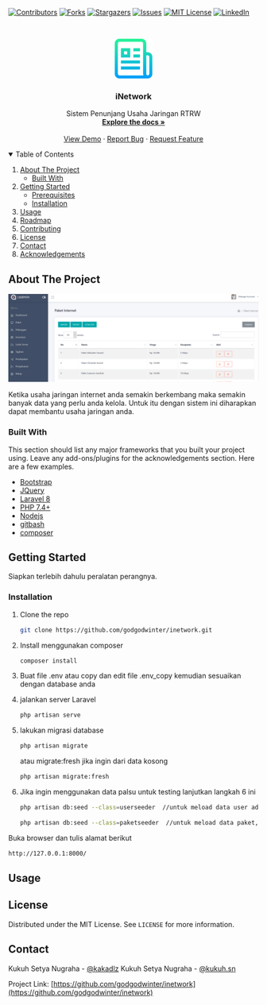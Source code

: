 <!--
*** Thanks for checking out the Best-README-Template. If you have a suggestion
*** that would make this better, please fork the repo and create a pull request
*** or simply open an issue with the tag "enhancement".
*** Thanks again! Now go create something AMAZING! :D
-->



<!-- PROJECT SHIELDS -->
<!--
*** I'm using markdown "reference style" links for readability.
*** Reference links are enclosed in brackets [ ] instead of parentheses ( ).
*** See the bottom of this document for the declaration of the reference variables
*** for contributors-url, forks-url, etc. This is an optional, concise syntax you may use.
*** https://www.markdownguide.org/basic-syntax/#reference-style-links
-->
[![Contributors][contributors-shield]][contributors-url]
[![Forks][forks-shield]][forks-url]
[![Stargazers][stars-shield]][stars-url]
[![Issues][issues-shield]][issues-url]
[![MIT License][license-shield]][license-url]
[![LinkedIn][linkedin-shield]][linkedin-url]



<!-- PROJECT LOGO -->
<br />
<p align="center">
  <a href="https://github.com/othneildrew/Best-README-Template">
    <img src="images/logo.png" alt="Logo" width="80" height="80">
  </a>

  <h3 align="center">iNetwork</h3>

  <p align="center">
    Sistem Penunjang Usaha Jaringan RTRW
    <br />
    <a href="https://github.com/godgodwinter/inetwork"><strong>Explore the docs »</strong></a>
    <br />
    <br />
    <a href="https://github.com/godgodwinter/inetwork">View Demo</a>
    ·
    <a href="https://twitter.com/kakadlz">Report Bug</a>
    ·
    <a href="https://twitter.com/kakadlz">Request Feature</a>
  </p>
</p>



<!-- TABLE OF CONTENTS -->
<details open="open">
  <summary>Table of Contents</summary>
  <ol>
    <li>
      <a href="#about-the-project">About The Project</a>
      <ul>
        <li><a href="#built-with">Built With</a></li>
      </ul>
    </li>
    <li>
      <a href="#getting-started">Getting Started</a>
      <ul>
        <li><a href="#prerequisites">Prerequisites</a></li>
        <li><a href="#installation">Installation</a></li>
      </ul>
    </li>
    <li><a href="#usage">Usage</a></li>
    <li><a href="#roadmap">Roadmap</a></li>
    <li><a href="#contributing">Contributing</a></li>
    <li><a href="#license">License</a></li>
    <li><a href="#contact">Contact</a></li>
    <li><a href="#acknowledgements">Acknowledgements</a></li>
  </ol>
</details>



<!-- ABOUT THE PROJECT -->
## About The Project

[![Product Name Screen Shot][product-screenshot]](https://example.com)

Ketika usaha jaringan internet anda semakin berkembang maka semakin banyak data yang perlu anda kelola. Untuk itu dengan sistem ini diharapkan dapat membantu usaha jaringan anda.

### Built With

This section should list any major frameworks that you built your project using. Leave any add-ons/plugins for the acknowledgements section. Here are a few examples.
* [Bootstrap](https://getbootstrap.com)
* [JQuery](https://jquery.com)
* [Laravel 8](https://laravel.com)
* [PHP 7.4+](https://php.net)
* [Nodejs](https://node.js)
* [gitbash](https://git-scm.com/downloads)
* [composer](https://getcomposer.org/)



<!-- GETTING STARTED -->
## Getting Started

Siapkan terlebih dahulu peralatan perangnya.

<!-- ### Prerequisites

This is an example of how to list things you need to use the software and how to install them.
* npm
  ```sh
  npm install npm@latest -g
  ``` -->

### Installation

<!-- 1. Get a free API Key at [https://example.com](https://example.com) -->
1. Clone the repo
   ```sh
   git clone https://github.com/godgodwinter/inetwork.git
   ```
2. Install menggunakan composer
   ```sh
   composer install
   ```
3. Buat file .env atau copy dan edit file .env_copy kemudian sesuaikan dengan database anda

4. jalankan server Laravel
   ```sh
   php artisan serve
   ```
5. lakukan migrasi database
   ```sh
   php artisan migrate
   ```
   atau migrate:fresh jika ingin dari data kosong
   ```sh
   php artisan migrate:fresh
   ```
6. Jika ingin menggunakan data palsu untuk testing lanjutkan langkah 6 ini
   ```sh
   php artisan db:seed --class=userseeder  //untuk meload data user admin@gmail.com pass 12345678
   ```

   ```sh
   php artisan db:seed --class=paketseeder  //untuk meload data paket, jenis alat, jenis pendapatan , jenis pengeluaran dll
   ```
   

Buka browser dan tulis alamat berikut
   
   ```sh
   http://127.0.0.1:8000/
   ```

<!-- USAGE EXAMPLES -->
## Usage



<!-- LICENSE -->
## License

Distributed under the MIT License. See `LICENSE` for more information.



<!-- CONTACT -->
## Contact

Kukuh Setya Nugraha - [@kakadlz](https://twitter.com/kakadlz) 
Kukuh Setya Nugraha - [@kukuh.sn](https://www.instagram.com/kukuh.sn/) 

Project Link: [https://github.com/godgodwinter/inetwork](https://github.com/godgodwinter/inetwork)






<!-- MARKDOWN LINKS & IMAGES -->
<!-- https://www.markdownguide.org/basic-syntax/#reference-style-links -->
[contributors-shield]: https://img.shields.io/github/contributors/godgodwinter/inetwork.svg?style=for-the-badge
[contributors-url]: https://github.com/godgodwinter/inetwork/graphs/contributors
[forks-shield]: https://img.shields.io/github/forks/godgodwinter/inetwork.svg?style=for-the-badge
[forks-url]: https://github.com/godgodwinter/inetwork/network/members
[stars-shield]: https://img.shields.io/github/stars/godgodwinter/inetwork.svg?style=for-the-badge
[stars-url]: https://github.com/godgodwinter/inetwork/stargazers
[issues-shield]: https://img.shields.io/github/issues/godgodwinter/inetwork.svg?style=for-the-badge
[issues-url]: https://github.com/godgodwinter/inetwork/issues
[license-shield]: https://img.shields.io/github/license/godgodwinter/inetwork.svg?style=for-the-badge
[license-url]: https://github.com/godgodwinter/inetwork/blob/master/LICENSE.txt
[linkedin-shield]: https://img.shields.io/badge/-LinkedIn-black.svg?style=for-the-badge&logo=linkedin&colorB=555
[linkedin-url]: https://www.instagram.com/kukuh.sn/
[product-screenshot]: images/menu1.PNG
